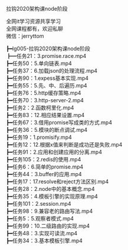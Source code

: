 拉钩2020架构课node阶段

全网it学习资源共享学习<br>全网课程都有，欢迎私聊<br>微信：jerryttom<br>

┣━lg005-拉钩2020架构课node阶段<br> ┣━任务21：3.promise.race.mp4<br> ┣━任务50：5.单向链表.mp4<br> ┣━任务37：6.加载json的处理流程.mp4<br> ┣━任务90：1.expess基本实现.mp4<br> ┣━任务55：5.先、中、后遍历.mp4<br> ┣━任务76：5.http缓存策略.mp4<br> ┣━任务70：3.http-server-2.mp4<br> ┣━任务2：2.函数柯里化.mp4<br> ┣━任务83：12.相应结果设置.mp4<br> ┣━任务67：3.借用promise写成类的方式.mp4<br> ┣━任务36：5.模块的断点调试.mp4<br> ┣━任务19：1.promisify.mp4<br> ┣━任务12：12.根据x值来判断是成功还是失败.mp4<br> ┣━任务91：2.应用和创建应用的分离.mp4<br> ┣━任务105：2.redis的使用.mp4<br> ┣━任务6：6.简单的promise.mp4<br> ┣━任务44：3.buffer的应用.mp4<br> ┣━任务17：17.resolve和reject方法区别.mp4<br> ┣━任务28：2.node中的基本概念.mp4<br> ┣━任务35：4.模板引擎的实现原理.mp4<br> ┣━任务101：2.session.mp4<br> ┣━任务98：9.兼容老的路由写法.mp4<br> ┣━任务5：5.观察者模式.mp4<br> ┣━任务99：10.二级路由的实现.mp4<br> ┣━任务48：3.实现可读流.mp4<br> ┣━任务34：3.基本模板引擎.mp4